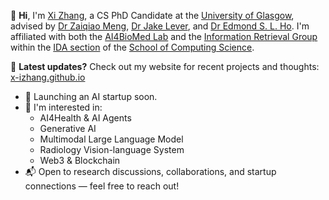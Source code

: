 👋 **Hi**, I'm [Xi Zhang](https://x-izhang.github.io/), a CS PhD Candidate at the [University of Glasgow](https://www.gla.ac.uk/), advised by [Dr Zaiqiao Meng](https://mengzaiqiao.github.io/), [Dr Jake Lever](https://jakelever.github.io/), and [Dr Edmond S. L. Ho](https://www.edho.net/). I'm affiliated with both the [AI4BioMed Lab](https://ai4biomed.org/) and the [Information Retrieval Group](https://www.gla.ac.uk/schools/computing/research/researchsections/ida-section/informationretrieval/) within the [IDA section](https://www.gla.ac.uk/schools/computing/research/researchsections/ida-section/) of the [School of Computing Science](https://www.gla.ac.uk/schools/computing/). 

📌 **Latest updates?** Check out my website for recent projects and thoughts: [x-izhang.github.io](https://x-izhang.github.io/) 
- 🚀 Launching an AI startup soon.
- 🔭 I'm interested in:
    - AI4Health & AI Agents
    - Generative AI
    - Multimodal Large Language Model
    - Radiology Vision-language System
    - Web3 & Blockchain
- 📬 Open to research discussions, collaborations, and startup connections — feel free to reach out!

<!--
**X-iZhang/X-iZhang** is a ✨ _special_ ✨ repository because its `README.md` (this file) appears on your GitHub profile.

Here are some ideas to get you started:

- 🔭 I’m currently working on ...
- 🌱 I’m currently learning ...
- 👯 I’m looking to collaborate on ...
- 🤔 I’m looking for help with ...
- 💬 Ask me about ...
- 📫 How to reach me: ...
- 😄 Pronouns: ...
- ⚡ Fun fact: ...
-->
